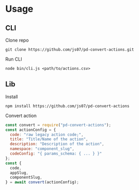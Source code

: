 
# Usage
<!-- usage -->
## CLI
Clone repo
```
git clone https://github.com/js07/pd-convert-actions.git
```
Run CLI
```
node bin/cli.js <path/to/actions.csv>
```

## Lib

Install
```
npm install https://github.com/js07/pd-convert-actions
```

Convert action
```js
const convert = require("pd-convert-actions");
const actionConfig = {
  code: "raw legacy action code;",
  title: "Title/Name of the action",
  description: "Description of the action",
  namespace: "component_slug",
  codeConfig: "{ params_schema: { ... } }"
};
const {
  code,
  appSlug,
  componentSlug,
} = await convert(actionConfig);
```